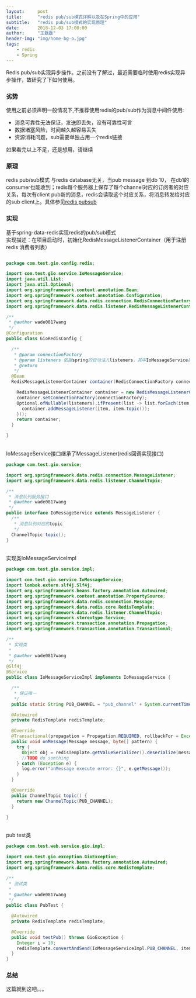 ```yaml
---
layout:     post
title:      "redis pub/sub模式详解以及在Spring中的应用"
subtitle:   "redis pub/sub模式的实现原理"
date:       2018-12-03 17:00:00
author:     "王磊磊"
header-img: "img/home-bg-o.jpg"
tags:
    - redis
    - Spring
---
```


Redis pub/sub实现异步操作。之前没有了解过，最近需要临时使用redis实现异步操作，故研究了下如何使用。
### 劣势
使用之前必须声明一般情况下,不推荐使用redis的pub/sub作为消息中间件使用:
<ul>
	<li> 消息可靠性无法保证，发送即丢失，没有可靠性可言</li>
	<li> 数据堵塞风险，时间越久越容易丢失</li>
	<li> 资源消耗问题，sub需要单独占用一个redis链接</li>
</ul>

如果看完以上不足，还是想用，请继续

### 原理
redis pub/sub模式 与redis database无关，当pub message 到db 10， 在db1的consumer也能收到；redis每个服务器上保存了每个channel对应的订阅者的对应关系，每次有client pub新的消息，redis会读取这个对应关系，将消息转发给对应的sub client上。具体参见[redis pubsub](https://redisbook.readthedocs.io/en/latest/feature/pubsub.html)


### 实现
基于spring-data-redis实现redis的pub/sub模式
<br>实现描述：在项目启动时，初始化RedisMessageListenerContainer（用于注册redis 消费者列表）

```java

package com.test.gio.config.redis;

import com.test.gio.service.IoMessageService;
import java.util.List;
import java.util.Optional;
import org.springframework.context.annotation.Bean;
import org.springframework.context.annotation.Configuration;
import org.springframework.data.redis.connection.RedisConnectionFactory;
import org.springframework.data.redis.listener.RedisMessageListenerContainer;

/**
 * @author wade0817wang 
 */
@Configuration
public class GioRedisConfig {

  /**
   * @param connectionFactory
   * @param listeners 依据spring的自动注入listeners，其中IoMessageService接口实现了MessageListener接口
   * @return
   */
  @Bean
  RedisMessageListenerContainer container(RedisConnectionFactory connectionFactory, List<IoMessageService> listeners) {

    RedisMessageListenerContainer container = new RedisMessageListenerContainer();
    container.setConnectionFactory(connectionFactory);
    Optional.ofNullable(listeners).ifPresent(list -> list.forEach(item -> {
      container.addMessageListener(item, item.topic());
    }));
    return container;
  }

}
```
<br>IoMessageService接口继承了MessageListener(redis回调实现接口)
```java
package com.test.gio.service;

import org.springframework.data.redis.connection.MessageListener;
import org.springframework.data.redis.listener.ChannelTopic;

/**
 * 消息队列服务接口
 * @author wade0817wang
 */
public interface IoMessageService extends MessageListener {
  /**
   * 消息队列对应的topic
   */
  ChannelTopic topic();
}

```
<br> 实现类IoMessageServiceImpl
```java
package com.test.gio.service.impl;

import com.test.gio.service.IoMessageService;
import lombok.extern.slf4j.Slf4j;
import org.springframework.beans.factory.annotation.Autowired;
import org.springframework.context.annotation.PropertySource;
import org.springframework.data.redis.connection.Message;
import org.springframework.data.redis.core.RedisTemplate;
import org.springframework.data.redis.listener.ChannelTopic;
import org.springframework.stereotype.Service;
import org.springframework.transaction.annotation.Propagation;
import org.springframework.transaction.annotation.Transactional;

/**
 * 实现类
 *
 * @author wade0817wang
 */
@Slf4j
@Service
public class IoMessageServiceImpl implements IoMessageService {

  /**
   * 保证唯一
   */
  public static String PUB_CHANNEL = "pub_channel" + System.currentTimeMillis();

  @Autowired
  private RedisTemplate redisTemplate;

  @Override
  @Transactional(propagation = Propagation.REQUIRED, rollbackFor = Exception.class)
  public void onMessage(Message message, byte[] pattern) {
    try {
      Object obj = redisTemplate.getValueSerializer().deserialize(message.getBody());
      //TODO do somthing
    } catch (Exception e) {
      log.error("onMessage execute error: {}", e.getMessage());
    }
  }

  @Override
  public ChannelTopic topic() {
    return new ChannelTopic(PUB_CHANNEL);
  }

}

```
<br> pub test类
```java
package com.test.web.service.gio.impl;

import com.test.gio.exception.GioException;
import org.springframework.beans.factory.annotation.Autowired;
import org.springframework.data.redis.core.RedisTemplate;

/**
 * 测试类
 * 
 * @author wade0817wang
 */
public class PubTest {

  @Autowired
  private RedisTemplate redisTemplate;

  @Override
  public void testPub() throws GioException {
    Integer i = 10;
    redisTemplate.convertAndSend(IoMessageServiceImpl.PUB_CHANNEL, item);
  }
}

```

### 总结
这篇就到这吧。。。







